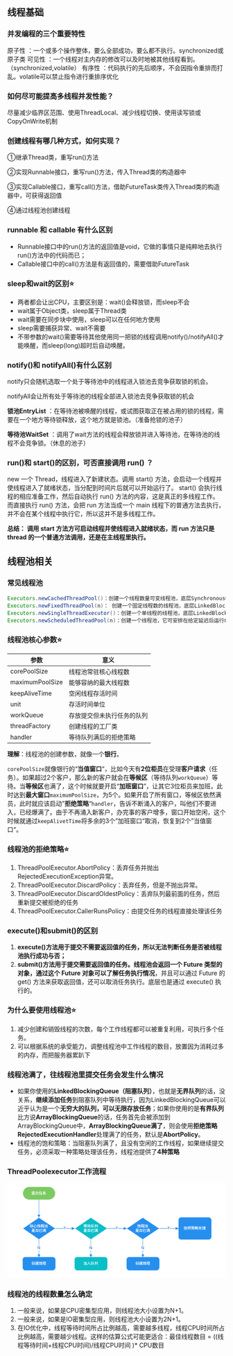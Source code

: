 ## 线程基础

### 并发编程的三个重要特性

原子性 ：一个或多个操作整体，要么全部成功，要么都不执行。synchronized或原子类
可见性 ：一个线程对主内存的修改可以及时地被其他线程看到。（synchronized,volatile）
有序性 ：代码执行的先后顺序，不会因指令重排而打乱。volatile可以禁止指令进行重排序优化

### 如何尽可能提高多线程并发性能？

尽量减少临界区范围、使用ThreadLocal、减少线程切换、使用读写锁或CopyOnWrite机制

### 创建线程有哪几种方式，如何实现？

①继承Thread类，重写run()方法

②实现Runnable接口，重写run()方法，传入Thread类的构造器中

③实现Callable接口，重写call()方法，借助FutureTask类传入Thread类的构造器中，可获得返回值

④通过线程池创建线程

### runnable 和 callable 有什么区别

- Runnable接口中的run()方法的返回值是void，它做的事情只是纯粹地去执行run()方法中的代码而已；
- Callable接口中的call()方法是有返回值的，需要借助FutureTask

### sleep和wait的区别⭐

- 两者都会让出CPU，主要区别是：wait()会释放锁，而sleep不会
- wait属于Object类，sleep属于Thread类
- wait需要在同步块中使用，sleep可以在任何地方使用
- sleep需要捕获异常、wait不需要
- 不带参数的wait()需要等待其他使用同一把锁的线程调用notify()/notifyAll()才能唤醒，而sleep(long)超时后自动唤醒。

### notify()和 notifyAll()有什么区别

notify只会随机选取一个处于等待池中的线程进入锁池去竞争获取锁的机会。

notifyAll会让所有处于等待池的线程全部进入锁池去竞争获取锁的机会

**锁池EntryList** ：在等待池被唤醒的线程，或试图获取正在被占用的锁的线程，需要在一个地方等待锁释放，这个地方就是锁池。（准备抢锁的池子）

**等待池WaitSet** ：调用了wait方法的线程会释放锁并进入等待池，在等待池的线程不会竞争锁。（休息的池子）

### run()和 start()的区别，可否直接调用 run() ？

new 一个 Thread，线程进入了新建状态。调用 start() 方法，会启动一个线程并使线程进入了就绪状态，当分配到时间片后就可以开始运行了。 start() 会执行线程的相应准备工作，然后自动执行 run() 方法的内容，这是真正的多线程工作。 而直接执行 run() 方法，会把 run 方法当成一个 main 线程下的普通方法去执行，并不会在某个线程中执行它，所以这并不是多线程工作。

**总结： 调用 start 方法方可启动线程并使线程进入就绪状态，而 run 方法只是 thread 的一个普通方法调用，还是在主线程里执行。**

## 线程池相关

### 常见线程池

```java
Executors.newCachedThreadPool()：创建一个线程数量可变线程池，底层SynchronousQueue
Executors.newFixedThreadPool(n)： 创建一个固定线程数的线程池，底层LinkedBlockingQueue
Executors.newSingleThreadExecutor()：创建一个单线程的线程池，底层LinkedBlockingQueue
Executors.newScheduledThreadPool(n)：创建一个线程池，它可安排在给定延迟后运行命令或者定期地执行
```

### 线程池核心参数⭐

| 参数            | 意义                       |
| --------------- | -------------------------- |
| corePoolSize    | 线程池常驻核心线程数       |
| maximumPoolSize | 能够容纳的最大线程数       |
| keepAliveTime   | 空闲线程存活时间           |
| unit            | 存活时间单位               |
| workQueue       | 存放提交但未执行任务的队列 |
| threadFactory   | 创建线程的工厂类           |
| handler         | 等待队列满后的拒绝策略     |

**理解**：线程池的创建参数，就像一个**银行**。

`corePoolSize`就像银行的“**当值窗口**“，比如今天有**2位柜员**在受理**客户请求**（任务）。如果超过2个客户，那么新的客户就会在**等候区**（等待队列`workQueue`）等待。当**等候区**也满了，这个时候就要开启“**加班窗口**”，让其它3位柜员来加班，此时达到**最大窗口**`maximumPoolSize`，为5个。如果开启了所有窗口，等候区依然满员，此时就应该启动”**拒绝策略**“`handler`，告诉不断涌入的客户，叫他们不要进入，已经爆满了。由于不再涌入新客户，办完事的客户增多，窗口开始空闲，这个时候就通过`keepAlivetTime`将多余的3个”加班窗口“取消，恢复到2个”当值窗口“。

### 线程池的拒绝策略⭐

1. ThreadPoolExecutor.AbortPolicy：丢弃任务并抛出RejectedExecutionException异常。
2. ThreadPoolExecutor.DiscardPolicy：丢弃任务，但是不抛出异常。
3. ThreadPoolExecutor.DiscardOldestPolicy：丢弃队列最前面的任务，然后重新提交被拒绝的任务
4. ThreadPoolExecutor.CallerRunsPolicy：由提交任务的线程直接处理该任务

### execute()和submit()的区别

1. **execute()方法用于提交不需要返回值的任务，所以无法判断任务是否被线程池执行成功与否；**
2. **submit()方法用于提交需要返回值的任务。线程池会返回一个 Future 类型的对象，通过这个 Future 对象可以了解任务执行情况**，并且可以通过 Future 的 get() 方法来获取返回值，还可以取消任务执行。底层也是通过 execute() 执行的。

### 为什么要使用线程池⭐

1. 减少创建和销毁线程的次数，每个工作线程都可以被重复利用，可执行多个任务。
2. 可以根据系统的承受能力，调整线程池中工作线程的数目，放置因为消耗过多的内存，而把服务器累趴下

### 线程池满了，往线程池里提交任务会发生什么情况

- 如果你使用的**LinkedBlockingQueue（阻塞队列）**，也就是**无界队列**的话，没关系，**继续添加任务**到阻塞队列中等待执行，因为LinkedBlockingQueue可以近乎认为是一个**无穷大的队列，可以无限存放任务**；如果你使用的是**有界队列**比方说**ArrayBlockingQueue**的话，任务首先会被添加到ArrayBlockingQueue中，**ArrayBlockingQueue满了**，则会使用**拒绝策略RejectedExecutionHandler**处理满了的任务，默认是**AbortPolicy**。
- 线程池的饱和策略：当阻塞队列满了，且没有空闲的工作线程，如果继续提交任务，必须采取一种策略处理该任务，线程池提供了**4种策略**

### ThreadPoolexecutor工作流程

![image.png](assets/image-20210404034153-ojnt67e.png)

### 线程池的线程数量怎么确定

1. 一般来说，如果是CPU密集型应用，则线程池大小设置为N+1。
2. 一般来说，如果是IO密集型应用，则线程池大小设置为2N+1。
3. 在IO优化中，线程等待时间所占比例越高，需要越多线程，线程CPU时间所占比例越高，需要越少线程。这样的估算公式可能更适合：最佳线程数目 = ((线程等待时间+线程CPU时间)/线程CPU时间 )* CPU数目